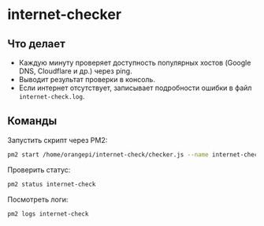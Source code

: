 # internet-checker

## Что делает

- Каждую минуту проверяет доступность популярных хостов (Google DNS, Cloudflare и др.) через ping.
- Выводит результат проверки в консоль.
- Если интернет отсутствует, записывает подробности ошибки в файл `internet-check.log`.

## Команды
Запустить скрипт через PM2:
```bash
pm2 start /home/orangepi/internet-check/checker.js --name internet-check
```
Проверить статус:
```bash
pm2 status internet-check
```
Посмотреть логи:
```bash
pm2 logs internet-check
```
